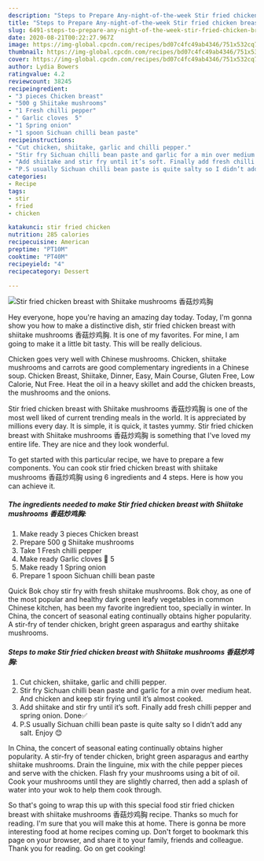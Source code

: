 ```yaml
---
description: "Steps to Prepare Any-night-of-the-week Stir fried chicken breast with Shiitake mushrooms 香菇炒鸡胸"
title: "Steps to Prepare Any-night-of-the-week Stir fried chicken breast with Shiitake mushrooms 香菇炒鸡胸"
slug: 6491-steps-to-prepare-any-night-of-the-week-stir-fried-chicken-breast-with-shiitake-mushrooms
date: 2020-08-21T00:22:27.967Z
image: https://img-global.cpcdn.com/recipes/bd07c4fc49ab4346/751x532cq70/stir-fried-chicken-breast-with-shiitake-mushrooms-香菇炒鸡胸-recipe-main-photo.jpg
thumbnail: https://img-global.cpcdn.com/recipes/bd07c4fc49ab4346/751x532cq70/stir-fried-chicken-breast-with-shiitake-mushrooms-香菇炒鸡胸-recipe-main-photo.jpg
cover: https://img-global.cpcdn.com/recipes/bd07c4fc49ab4346/751x532cq70/stir-fried-chicken-breast-with-shiitake-mushrooms-香菇炒鸡胸-recipe-main-photo.jpg
author: Lydia Bowers
ratingvalue: 4.2
reviewcount: 38245
recipeingredient:
- "3 pieces Chicken breast"
- "500 g Shiitake mushrooms"
- "1 Fresh chilli pepper"
- " Garlic cloves  5"
- "1 Spring onion"
- "1 spoon Sichuan chilli bean paste"
recipeinstructions:
- "Cut chicken, shiitake, garlic and chilli pepper."
- "Stir fry Sichuan chilli bean paste and garlic for a min over medium heat. And chicken and keep stir frying until it’s almost cooked."
- "Add shiitake and stir fry until it’s soft. Finally add fresh chilli pepper and spring onion. Done✅"
- "P.S usually Sichuan chilli bean paste is quite salty so I didn’t add any salt. Enjoy 😊"
categories:
- Recipe
tags:
- stir
- fried
- chicken

katakunci: stir fried chicken 
nutrition: 285 calories
recipecuisine: American
preptime: "PT10M"
cooktime: "PT40M"
recipeyield: "4"
recipecategory: Dessert

---
```



![Stir fried chicken breast with Shiitake mushrooms 香菇炒鸡胸](https://img-global.cpcdn.com/recipes/bd07c4fc49ab4346/751x532cq70/stir-fried-chicken-breast-with-shiitake-mushrooms-香菇炒鸡胸-recipe-main-photo.jpg)

Hey everyone, hope you're having an amazing day today. Today, I'm gonna show you how to make a distinctive dish, stir fried chicken breast with shiitake mushrooms 香菇炒鸡胸. It is one of my favorites. For mine, I am going to make it a little bit tasty. This will be really delicious.

Chicken goes very well with Chinese mushrooms. Chicken, shiitake mushrooms and carrots are good complementary ingredients in a Chinese soup. Chicken Breast, Shiitake, Dinner, Easy, Main Course, Gluten Free, Low Calorie, Nut Free. Heat the oil in a heavy skillet and add the chicken breasts, the mushrooms and the onions.

Stir fried chicken breast with Shiitake mushrooms 香菇炒鸡胸 is one of the most well liked of current trending meals in the world. It is appreciated by millions every day. It is simple, it is quick, it tastes yummy. Stir fried chicken breast with Shiitake mushrooms 香菇炒鸡胸 is something that I've loved my entire life. They are nice and they look wonderful.


To get started with this particular recipe, we have to prepare a few components. You can cook stir fried chicken breast with shiitake mushrooms 香菇炒鸡胸 using 6 ingredients and 4 steps. Here is how you can achieve it.

<!--inarticleads1-->

##### The ingredients needed to make Stir fried chicken breast with Shiitake mushrooms 香菇炒鸡胸:

1. Make ready 3 pieces Chicken breast
1. Prepare 500 g Shiitake mushrooms
1. Take 1 Fresh chilli pepper
1. Make ready  Garlic cloves 🧄 5
1. Make ready 1 Spring onion
1. Prepare 1 spoon Sichuan chilli bean paste


Quick Bok choy stir fry with fresh shiitake mushrooms. Bok choy, as one of the most popular and healthy dark green leafy vegetables in common Chinese kitchen, has been my favorite ingredient too, specially in winter. In China, the concert of seasonal eating continually obtains higher popularity. A stir-fry of tender chicken, bright green asparagus and earthy shiitake mushrooms. 

<!--inarticleads2-->

##### Steps to make Stir fried chicken breast with Shiitake mushrooms 香菇炒鸡胸:

1. Cut chicken, shiitake, garlic and chilli pepper.
1. Stir fry Sichuan chilli bean paste and garlic for a min over medium heat. And chicken and keep stir frying until it’s almost cooked.
1. Add shiitake and stir fry until it’s soft. Finally add fresh chilli pepper and spring onion. Done✅
1. P.S usually Sichuan chilli bean paste is quite salty so I didn’t add any salt. Enjoy 😊


In China, the concert of seasonal eating continually obtains higher popularity. A stir-fry of tender chicken, bright green asparagus and earthy shiitake mushrooms. Drain the linguine, mix with the chile pepper pieces and serve with the chicken. Flash fry your mushrooms using a bit of oil. Cook your mushrooms until they are slightly charred, then add a splash of water into your wok to help them cook through. 

So that's going to wrap this up with this special food stir fried chicken breast with shiitake mushrooms 香菇炒鸡胸 recipe. Thanks so much for reading. I'm sure that you will make this at home. There is gonna be more interesting food at home recipes coming up. Don't forget to bookmark this page on your browser, and share it to your family, friends and colleague. Thank you for reading. Go on get cooking!
